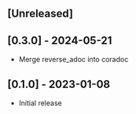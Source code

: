 ## [Unreleased]

## [0.3.0] - 2024-05-21

- Merge reverse_adoc into coradoc

## [0.1.0] - 2023-01-08

- Initial release
